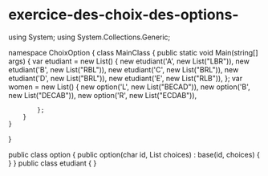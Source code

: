 # exercice-des-choix-des-options-

using System;
using System.Collections.Generic;

namespace ChoixOption
{
 class MainClass
    {
    public static void Main(string[] args)
        {
        var etudiant = new List<etudiant>()
            {
                new etudiant('A', new List<char>("LBR")),
                new etudiant('B', new List<char>("RBL")),
                new etudiant('C', new List<char>("BRL")),
                new etudiant('D', new List<char>("BRL")),
                new etudiant('E', new List<char>("RLB")),
            };
            var women = new List<Woman>()
            {
                new option('L', new List<char>("BECAD")),
                new option('B', new List<char>("DECAB")),
                new option('R', new List<char>("ECDAB")),
                
            };
        }
    }
}
 
 public class option 
    {
        public option(char id, List<char> choices) : base(id, choices) { }
    }
 public class etudiant
    {
    }
